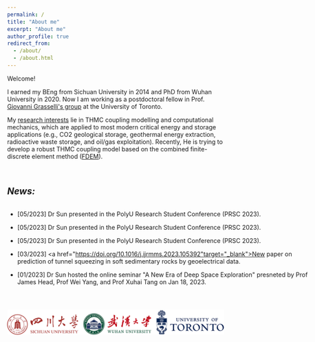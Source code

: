 ```yaml
---
permalink: /
title: "About me"
excerpt: "About me"
author_profile: true
redirect_from: 
  - /about/
  - /about.html
---
```


Welcome!

I earned my BEng from Sichuan University in 2014 and PhD from Wuhan University in 2020. Now I am working as a postdoctoral fellow in Prof. [Giovanni Grasselli's group](https://geogroup.utoronto.ca/) at the University of Toronto. 


My [research interests](research) lie in THMC coupling modelling and computational mechanics, which are applied to most modern critical energy and storage applications (e.g., CO2 geological storage, geothermal energy extraction, radioactive waste storage, and oil/gas exploitation). Recently, He is trying to develop a robust THMC coupling model based on the combined finite-discrete element method ([FDEM](software)).

&nbsp;
<!-- NEWS =============================-->
## _News:_

<div class="container">
  <div style="height:200px;width:720px;overflow:auto;">

  * [05/2023] Dr Sun presented in the PolyU Research Student Conference (PRSC 2023).

 * [05/2023] Dr Sun 
presented in the PolyU Research Student Conference 
(PRSC 2023).

 * [05/2023] Dr Sun 
presented in the PolyU Research Student Conference 
(PRSC 2023).

  * [03/2023] <a href="https://doi.org/10.1016/j.ijrmms.2023.105392"target="_blank">New paper</a> on prediction of tunnel squeezing in soft sedimentary rocks by geoelectrical data.

  * [01/2023] Dr Sun hosted the online seminar "A New Era of Deep Space Exploration" presneted by Prof James Head, Prof Wei Yang, and Prof Xuhai Tang on Jan 18, 2023.

  *  [08/2022] Congratulations to Dr Sun's successful delivery of the presentation in the [17th U. S. National Congress on Computational Mechanics](https://17.usnccm.org/).
  </div>
</div>

&nbsp;
&nbsp;

<centre>
    <img src="/images/Ulogo.png" style = "float:right" 
high = 20> 
<centre>